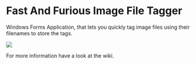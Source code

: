 # Fast And Furious Image File Tagger
Windows Forms Application, that lets you quickly tag image files using their filenames to store the tags.

<img src="http://dasparadoxon.de/APPLICATION_SCREENSHOT_LOGO__FastAndFuriousImageTaggerScreenshot5.jpg">

For more information have a look at the wiki.


